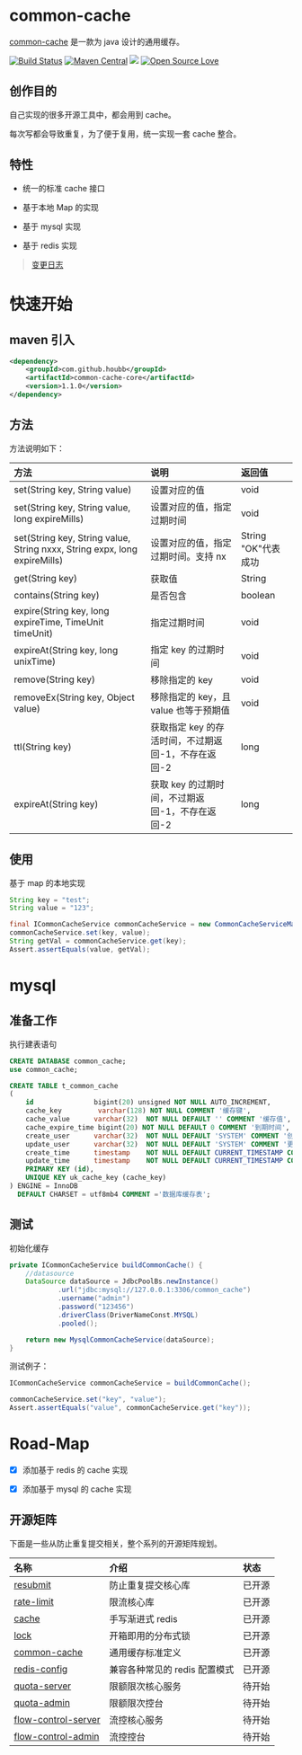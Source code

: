 # common-cache

[common-cache](https://github.com/houbb/common-cache) 是一款为 java 设计的通用缓存。

[![Build Status](https://travis-ci.com/houbb/common-cache.svg?branch=master)](https://travis-ci.com/houbb/common-cache)
[![Maven Central](https://maven-badges.herokuapp.com/maven-central/com.github.houbb/common-cache/badge.svg)](http://mvnrepository.com/artifact/com.github.houbb/common-cache)
[![](https://img.shields.io/badge/license-Apache2-FF0080.svg)](https://github.com/houbb/common-cache/blob/master/LICENSE.txt)
[![Open Source Love](https://badges.frapsoft.com/os/v2/open-source.svg?v=103)](https://github.com/houbb/common-cache)

## 创作目的

自己实现的很多开源工具中，都会用到 cache。

每次写都会导致重复，为了便于复用，统一实现一套 cache 整合。

## 特性

- 统一的标准 cache 接口

- 基于本地 Map 的实现

- 基于 mysql 实现

- 基于 redis 实现

> [变更日志](https://github.com/houbb/common-cache/blob/master/CHANGELOG.md)

# 快速开始

## maven 引入

```xml
<dependency>
    <groupId>com.github.houbb</groupId>
    <artifactId>common-cache-core</artifactId>
    <version>1.1.0</version>
</dependency>
```

## 方法

方法说明如下：

| 方法                                                                        | 说明                             | 返回值             |
|:--------------------------------------------------------------------------|:-------------------------------|:----------------|
| set(String key, String value)                                             | 设置对应的值                         | void            |
| set(String key, String value, long expireMills)                           | 设置对应的值，指定过期时间                  | void            |
| set(String key, String value, String nxxx, String expx, long expireMills) | 设置对应的值，指定过期时间。支持 nx            | String "OK"代表成功 |
| get(String key)                                                           | 获取值                            | String          |
| contains(String key)                                                      | 是否包含                           | boolean         |
| expire(String key, long expireTime, TimeUnit timeUnit)                    | 指定过期时间                         | void            |
| expireAt(String key, long unixTime)                                       | 指定 key 的过期时间                   | void            |
| remove(String key)                                                        | 移除指定的 key                      | void            |
| removeEx(String key, Object value)                                        | 移除指定的 key，且 value 也等于预期值       | void            |
| ttl(String key)                                                           | 获取指定 key 的存活时间，不过期返回-1，不存在返回-2 | long            |
| expireAt(String key)                                                      | 获取 key 的过期时间，不过期返回-1，不存在返回-2   | long            |

## 使用

基于 map 的本地实现

```java
String key = "test";
String value = "123";

final ICommonCacheService commonCacheService = new CommonCacheServiceMap();
commonCacheService.set(key, value);
String getVal = commonCacheService.get(key);
Assert.assertEquals(value, getVal);
```

# mysql

## 准备工作

执行建表语句

```sql
CREATE DATABASE common_cache;
use common_cache;

CREATE TABLE t_common_cache
(
    id               bigint(20) unsigned NOT NULL AUTO_INCREMENT,
    cache_key         varchar(128) NOT NULL COMMENT '缓存键',
    cache_value      varchar(32)  NOT NULL DEFAULT '' COMMENT '缓存值',
    cache_expire_time bigint(20) NOT NULL DEFAULT 0 COMMENT '到期时间',
    create_user      varchar(32)  NOT NULL DEFAULT 'SYSTEM' COMMENT '创建者',
    update_user      varchar(32)  NOT NULL DEFAULT 'SYSTEM' COMMENT '更新者',
    create_time      timestamp    NOT NULL DEFAULT CURRENT_TIMESTAMP COMMENT '创建时间',
    update_time      timestamp    NOT NULL DEFAULT CURRENT_TIMESTAMP COMMENT '更新时间',
    PRIMARY KEY (id),
    UNIQUE KEY uk_cache_key (cache_key)
) ENGINE = InnoDB
  DEFAULT CHARSET = utf8mb4 COMMENT ='数据库缓存表';
```

## 测试

初始化缓存

```java
private ICommonCacheService buildCommonCache() {
    //datasource
    DataSource dataSource = JdbcPoolBs.newInstance()
            .url("jdbc:mysql://127.0.0.1:3306/common_cache")
            .username("admin")
            .password("123456")
            .driverClass(DriverNameConst.MYSQL)
            .pooled();

    return new MysqlCommonCacheService(dataSource);
}
```

测试例子：

```java
ICommonCacheService commonCacheService = buildCommonCache();

commonCacheService.set("key", "value");
Assert.assertEquals("value", commonCacheService.get("key"));
```

# Road-Map

- [x] 添加基于 redis 的 cache 实现

- [x] 添加基于 mysql 的 cache 实现

## 开源矩阵

下面是一些从防止重复提交相关，整个系列的开源矩阵规划。

| 名称 | 介绍 | 状态  |
|:---|:---|:----|
| [resubmit](https://github.com/houbb/resubmit) | 防止重复提交核心库 | 已开源 |
| [rate-limit](https://github.com/houbb/rate-limit) | 限流核心库 | 已开源 |
| [cache](https://github.com/houbb/cache) | 手写渐进式 redis | 已开源 |
| [lock](https://github.com/houbb/lock) | 开箱即用的分布式锁 | 已开源 |
| [common-cache](https://github.com/houbb/common-cache) | 通用缓存标准定义 | 已开源 |
| [redis-config](https://github.com/houbb/redis-config) | 兼容各种常见的 redis 配置模式 | 已开源 |
| [quota-server](https://github.com/houbb/quota-server) | 限额限次核心服务 | 待开始 |
| [quota-admin](https://github.com/houbb/quota-admin) | 限额限次控台 | 待开始 |
| [flow-control-server](https://github.com/houbb/flow-control-server) | 流控核心服务 | 待开始 |
| [flow-control-admin](https://github.com/houbb/flow-control-admin) | 流控控台 | 待开始 |